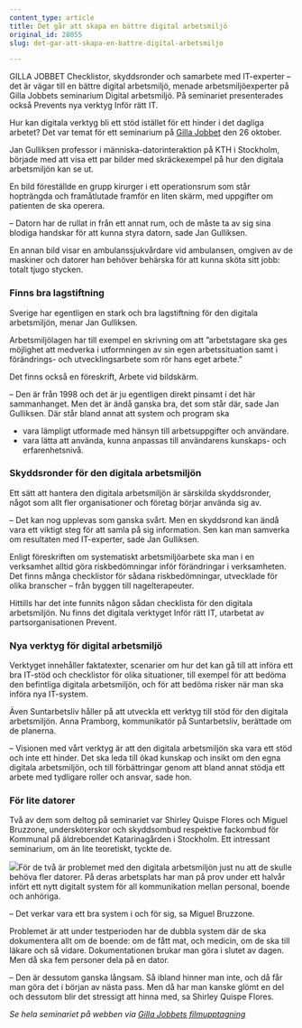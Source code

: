 ```yaml
---
content_type: article
title: Det går att skapa en bättre digital arbetsmiljö
original_id: 28055
slug: det-gar-att-skapa-en-battre-digital-arbetsmiljo

---
```


GILLA JOBBET Checklistor, skyddsronder och samarbete med IT-experter – det är vägar till en bättre digital arbetsmiljö, menade arbetsmiljöexperter på Gilla Jobbets seminarium Digital arbetsmiljö. På seminariet presenterades också Prevents nya verktyg Inför rätt IT.

Hur kan digitala verktyg bli ett stöd istället för ett hinder i det dagliga arbetet? Det var temat för ett seminarium på [Gilla Jobbet](http://gillajobbet.se/) den 26 oktober.

Jan Gulliksen professor i människa-datorinteraktion på KTH i Stockholm, började med att visa ett par bilder med skräckexempel på hur den digitala arbetsmiljön kan se ut.

En bild föreställde en grupp kirurger i ett operationsrum som står hopträngda och framåtlutade framför en liten skärm, med uppgifter om patienten de ska operera.

– Datorn har de rullat in från ett annat rum, och de måste ta av sig sina blodiga handskar för att kunna styra datorn, sade Jan Gulliksen.

En annan bild visar en ambulanssjukvårdare vid ambulansen, omgiven av de maskiner och datorer han behöver behärska för att kunna sköta sitt jobb: totalt tjugo stycken.

### Finns bra lagstiftning

Sverige har egentligen en stark och bra lagstiftning för den digitala arbetsmiljön, menar Jan Gulliksen.

Arbetsmiljölagen har till exempel en skrivning om att ”arbetstagare ska ges möjlighet att medverka i utformningen av sin egen arbetssituation samt i förändrings- och utvecklingsarbete som rör hans eget arbete.”

Det finns också en föreskrift, Arbete vid bildskärm.

– Den är från 1998 och det är ju egentligen direkt pinsamt i det här sammanhanget. Men det är ändå ganska bra, det som står där, sade Jan Gulliksen. Där står bland annat att system och program ska

*   vara lämpligt utformade med hänsyn till arbetsuppgifter och användare.
*   vara lätta att använda, kunna anpassas till användarens kunskaps- och erfarenhetsnivå.

### Skyddsronder för den digitala arbetsmiljön

Ett sätt att hantera den digitala arbetsmiljön är särskilda skyddsronder, något som allt fler organisationer och företag börjar använda sig av.

– Det kan nog upplevas som ganska svårt. Men en skyddsrond kan ändå vara ett viktigt steg för att samla på sig information. Sen kan man samverka om resultaten med IT-experter, sade Jan Gulliksen.

Enligt föreskriften om systematiskt arbetsmiljöarbete ska man i en verksamhet alltid göra riskbedömningar inför förändringar i verksamheten. Det finns många checklistor för sådana riskbedömningar, utvecklade för olika branscher – från byggen till nagelterapeuter.

Hittills har det inte funnits någon sådan checklista för den digitala arbetsmiljön. Nu finns det digitala verktyget Inför rätt IT, utarbetat av partsorganisationen Prevent.

### Nya verktyg för digital arbetsmiljö

Verktyget innehåller faktatexter, scenarier om hur det kan gå till att införa ett bra IT-stöd och checklistor för olika situationer, till exempel för att bedöma den befintliga digitala arbetsmiljön, och för att bedöma risker när man ska införa nya IT-system.

Även Suntarbetsliv håller på att utveckla ett verktyg till stöd för den digitala arbetsmiljön. Anna Pramborg, kommunikatör på Suntarbetsliv, berättade om de planerna.

– Visionen med vårt verktyg är att den digitala arbetsmiljön ska vara ett stöd och inte ett hinder. Det ska leda till ökad kunskap och insikt om den egna digitala arbetsmiljön, och till förbättringar genom att bland annat stödja ett arbete med tydligare roller och ansvar, sade hon.

### För lite datorer

Två av dem som deltog på seminariet var Shirley Quispe Flores och Miguel Bruzzone, undersköterskor och skyddsombud respektive fackombud för Kommunal på äldreboendet Katarinagården i Stockholm. Ett intressant seminarium, om än lite teoretiskt, tyckte de.

[![](https://www.suntarbetsliv.se/wp-content/uploads/2017/10/250x200-shirely-qusipe-flores-miguel-bruzzone-foto-asa-hammar.jpg)](https://www.suntarbetsliv.se/wp-content/uploads/2017/10/250x200-shirely-qusipe-flores-miguel-bruzzone-foto-asa-hammar.jpg)För de två är problemet med den digitala arbetsmiljön just nu att de skulle behöva fler datorer. På deras arbetsplats har man på prov under ett halvår infört ett nytt digitalt system för all kommunikation mellan personal, boende och anhöriga.

– Det verkar vara ett bra system i och för sig, sa Miguel Bruzzone.

Problemet är att under testperioden har de dubbla system där de ska dokumentera allt om de boende: om de fått mat, och medicin, om de ska till läkare och så vidare. Dokumentationen brukar man göra i slutet av dagen. Men då ska fem personer dela på en dator.

– Den är dessutom ganska långsam. Så ibland hinner man inte, och då får man göra det i början av nästa pass. Men då har man kanske glömt en del och dessutom blir det stressigt att hinna med, sa Shirley Quispe Flores.

_Se hela seminariet på webben via [Gilla Jobbets filmupptagning](http://gillajobbet.se/filmer/)_

